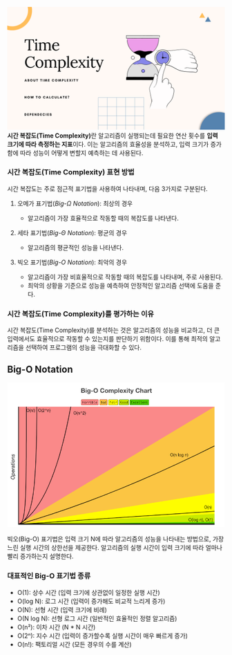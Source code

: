 ![시간 복잡도 배경 이미지](/assets/images/Time-Complexity.png)
<strong>시간 복잡도(Time Complexity)</strong>란 알고리즘이 실행되는데 필요한 연산 횟수를 **입력 크기에 따라 측정하는 지표**이다. 이는 알고리즘의 효율성을 분석하고, 입력 크기가 증가함에 따라 성능이 어떻게 변할지 예측하는 데 사용된다.

### 시간 복잡도(Time Complexity) 표현 방법

시간 복잡도는 주로 점근적 표기법을 사용하여 나타내며, 다음 3가지로 구분된다.

1. 오메가 표기법(_Big-Ω Notation_): 최상의 경우

   - 알고리즘이 가장 효율적으로 작동할 때의 복잡도를 나타낸다.

2. 세타 표기법(_Big-Θ Notation_): 평균의 경우

   - 알고리즘의 평균적인 성능을 나타낸다.

3. 빅오 표기법(_Big-O Notation_): 최악의 경우
   - 알고리즘이 가장 비효율적으로 작동할 때의 복잡도를 나타내며, 주로 사용된다.
   - 최악의 상황을 기준으로 성능을 예측하여 안정적인 알고리즘 선택에 도움을 준다.

### 시간 복잡도(Time Complexity)를 평가하는 이유

시간 복잡도(Time Complexity)를 분석하는 것은 알고리즘의 성능을 비교하고, 더 큰 입력에서도 효율적으로 작동할 수 있는지를 판단하기 위함이다. 이를 통해 최적의 알고리즘을 선택하여 프로그램의 성능을 극대화할 수 있다.

## Big-O Notation

![Big-O 표기법 차트](/assets/images/big-o_notation_chart.png)

빅오(Big-O) 표기법은 입력 크기 N에 따라 알고리즘의 성능을 나타내는 방법으로, 가장 느린 실행 시간의 상한선을 제공한다. 알고리즘의 실행 시간이 입력 크기에 따라 얼마나 빨리 증가하는지 설명한다.

### 대표적인 Big-O 표기법 종류

- O(1): 상수 시간 (입력 크기에 상관없이 일정한 실행 시간)
- O(log N): 로그 시간 (입력이 증가해도 비교적 느리게 증가)
- O(N): 선형 시간 (입력 크기에 비례)
- O(N log N): 선형 로그 시간 (일반적인 효율적인 정렬 알고리즘)
- O(n²): 이차 시간 (N \* N 시간)
- O(2ⁿ): 지수 시간 (입력이 증가할수록 실행 시간이 매우 빠르게 증가)
- O(n!): 팩토리얼 시간 (모든 경우의 수를 계산)
